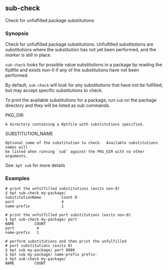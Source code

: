 ## sub-check

Check for unfulfilled package substitutions

### Synopsis

Check for unfulfilled package substitutions.  Unfulfilled substitutions are substitutions
where the substitution has not yet been performed, and the *marker* is still in place.

`sub-check` looks for possible value substitutions in a package by reading the Kptfile
and exists non-0 if any of the substitutions have not been performed.

By default, `sub-check` will look for any substitutions that have not be fulfilled, but
may accept specific substitutions to check.

To print the available substitutions for a package, run `sub` on the package directory
and they will be listed as sub commands.

  PKG_DIR

    A directory containing a Kptfile with substitutions specified.

  SUBSTITUTION_NAME

    Optional name of the substitution to check.  Available substitutions names will
    be listed when running `sub` against the PKG_DIR with no other arguments.

See: `kpt sub` for more details

### Examples

    # print the unfulfilled substitutions (exits non-0)
    $ kpt sub-check my-package/
    SubstitutionName         Count D
    port                     4
    name-prefix              1
 
    # print the unfulfilled port substitutions (exits non-0)
    $ kpt sub-check my-package/ port
    NAME         COUNT
    port          4
    name-prefix   1

    # perform substitutions and then print the unfulfilled
    # port substitutions (exits 0)
    $ kpt sub my-package/ port 8080
    $ kpt sub my-package/ name-prefix prefix-
    $ kpt sub-check my-package/
    NAME         COUNT

